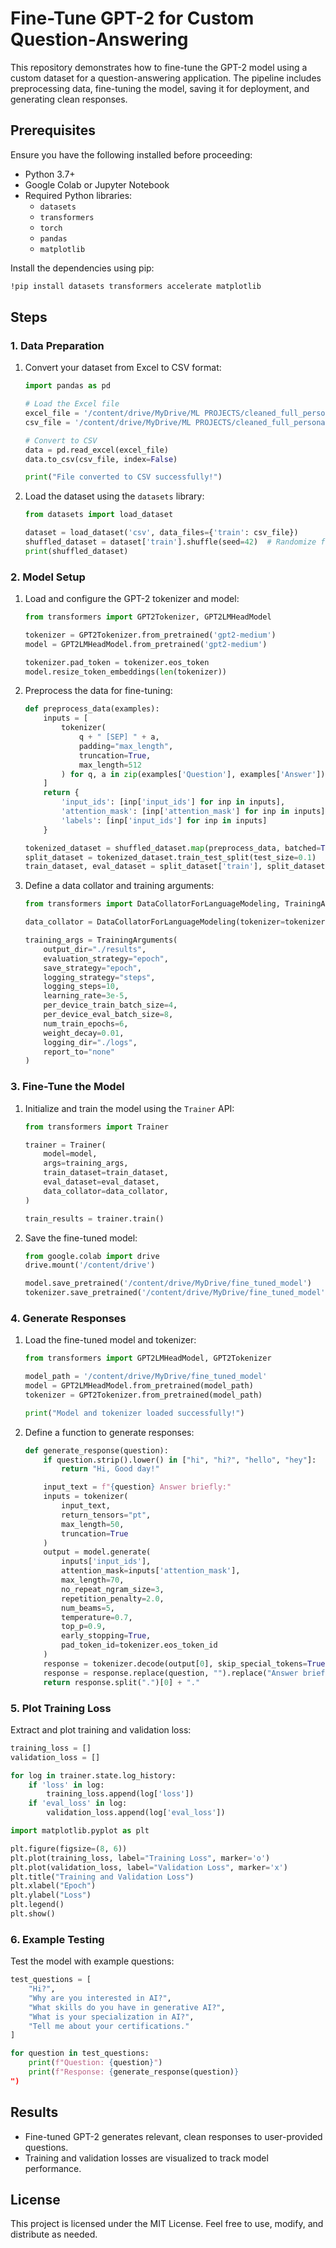 # Fine-Tune GPT-2 for Custom Question-Answering

This repository demonstrates how to fine-tune the GPT-2 model using a custom dataset for a question-answering application. The pipeline includes preprocessing data, fine-tuning the model, saving it for deployment, and generating clean responses.

## Prerequisites

Ensure you have the following installed before proceeding:

- Python 3.7+
- Google Colab or Jupyter Notebook
- Required Python libraries:
  - `datasets`
  - `transformers`
  - `torch`
  - `pandas`
  - `matplotlib`

Install the dependencies using pip:

```bash
!pip install datasets transformers accelerate matplotlib
```

## Steps

### 1. Data Preparation

1. Convert your dataset from Excel to CSV format:

   ```python
   import pandas as pd

   # Load the Excel file
   excel_file = '/content/drive/MyDrive/ML PROJECTS/cleaned_full_personal_dataset.xlsx'
   csv_file = '/content/drive/MyDrive/ML PROJECTS/cleaned_full_personal_dataset.csv'

   # Convert to CSV
   data = pd.read_excel(excel_file)
   data.to_csv(csv_file, index=False)

   print("File converted to CSV successfully!")
   ```

2. Load the dataset using the `datasets` library:

   ```python
   from datasets import load_dataset

   dataset = load_dataset('csv', data_files={'train': csv_file})
   shuffled_dataset = dataset['train'].shuffle(seed=42)  # Randomize for better training
   print(shuffled_dataset)
   ```

### 2. Model Setup

1. Load and configure the GPT-2 tokenizer and model:

   ```python
   from transformers import GPT2Tokenizer, GPT2LMHeadModel

   tokenizer = GPT2Tokenizer.from_pretrained('gpt2-medium')
   model = GPT2LMHeadModel.from_pretrained('gpt2-medium')

   tokenizer.pad_token = tokenizer.eos_token
   model.resize_token_embeddings(len(tokenizer))
   ```

2. Preprocess the data for fine-tuning:

   ```python
   def preprocess_data(examples):
       inputs = [
           tokenizer(
               q + " [SEP] " + a,
               padding="max_length",
               truncation=True,
               max_length=512
           ) for q, a in zip(examples['Question'], examples['Answer'])
       ]
       return {
           'input_ids': [inp['input_ids'] for inp in inputs],
           'attention_mask': [inp['attention_mask'] for inp in inputs],
           'labels': [inp['input_ids'] for inp in inputs]
       }

   tokenized_dataset = shuffled_dataset.map(preprocess_data, batched=True)
   split_dataset = tokenized_dataset.train_test_split(test_size=0.1)
   train_dataset, eval_dataset = split_dataset['train'], split_dataset['test']
   ```

3. Define a data collator and training arguments:

   ```python
   from transformers import DataCollatorForLanguageModeling, TrainingArguments

   data_collator = DataCollatorForLanguageModeling(tokenizer=tokenizer, mlm=False)

   training_args = TrainingArguments(
       output_dir="./results",
       evaluation_strategy="epoch",
       save_strategy="epoch",
       logging_strategy="steps",
       logging_steps=10,
       learning_rate=3e-5,
       per_device_train_batch_size=4,
       per_device_eval_batch_size=8,
       num_train_epochs=6,
       weight_decay=0.01,
       logging_dir="./logs",
       report_to="none"
   )
   ```

### 3. Fine-Tune the Model

1. Initialize and train the model using the `Trainer` API:

   ```python
   from transformers import Trainer

   trainer = Trainer(
       model=model,
       args=training_args,
       train_dataset=train_dataset,
       eval_dataset=eval_dataset,
       data_collator=data_collator,
   )

   train_results = trainer.train()
   ```

2. Save the fine-tuned model:

   ```python
   from google.colab import drive
   drive.mount('/content/drive')

   model.save_pretrained('/content/drive/MyDrive/fine_tuned_model')
   tokenizer.save_pretrained('/content/drive/MyDrive/fine_tuned_model')
   ```

### 4. Generate Responses

1. Load the fine-tuned model and tokenizer:

   ```python
   from transformers import GPT2LMHeadModel, GPT2Tokenizer

   model_path = '/content/drive/MyDrive/fine_tuned_model'
   model = GPT2LMHeadModel.from_pretrained(model_path)
   tokenizer = GPT2Tokenizer.from_pretrained(model_path)

   print("Model and tokenizer loaded successfully!")
   ```

2. Define a function to generate responses:

   ```python
   def generate_response(question):
       if question.strip().lower() in ["hi", "hi?", "hello", "hey"]:
           return "Hi, Good day!"

       input_text = f"{question} Answer briefly:"
       inputs = tokenizer(
           input_text,
           return_tensors="pt",
           max_length=50,
           truncation=True
       )
       output = model.generate(
           inputs['input_ids'],
           attention_mask=inputs['attention_mask'],
           max_length=70,
           no_repeat_ngram_size=3,
           repetition_penalty=2.0,
           num_beams=5,
           temperature=0.7,
           top_p=0.9,
           early_stopping=True,
           pad_token_id=tokenizer.eos_token_id
       )
       response = tokenizer.decode(output[0], skip_special_tokens=True)
       response = response.replace(question, "").replace("Answer briefly:", "").strip()
       return response.split(".")[0] + "."
   ```

### 5. Plot Training Loss

Extract and plot training and validation loss:

```python
training_loss = []
validation_loss = []

for log in trainer.state.log_history:
    if 'loss' in log:
        training_loss.append(log['loss'])
    if 'eval_loss' in log:
        validation_loss.append(log['eval_loss'])

import matplotlib.pyplot as plt

plt.figure(figsize=(8, 6))
plt.plot(training_loss, label="Training Loss", marker='o')
plt.plot(validation_loss, label="Validation Loss", marker='x')
plt.title("Training and Validation Loss")
plt.xlabel("Epoch")
plt.ylabel("Loss")
plt.legend()
plt.show()
```

### 6. Example Testing

Test the model with example questions:

```python
test_questions = [
    "Hi?",
    "Why are you interested in AI?",
    "What skills do you have in generative AI?",
    "What is your specialization in AI?",
    "Tell me about your certifications."
]

for question in test_questions:
    print(f"Question: {question}")
    print(f"Response: {generate_response(question)}
")
```

## Results

- Fine-tuned GPT-2 generates relevant, clean responses to user-provided questions.
- Training and validation losses are visualized to track model performance.

## License

This project is licensed under the MIT License. Feel free to use, modify, and distribute as needed.

